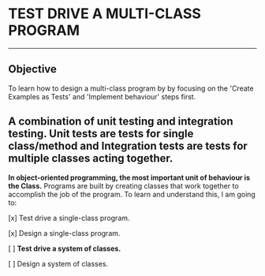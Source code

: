 # TEST DRIVE A MULTI-CLASS PROGRAM

----

## Objective

To learn how to design a multi-class program by by focusing on the 'Create Examples as Tests' and 'Implement behaviour' steps first.

A combination of unit testing and integration testing. Unit tests are tests for single class/method and **Integration tests** are tests for multiple classes acting together.
----

**In object-oriented programming, the most important unit of behaviour is the Class.** Programs are built by creating classes that work together to accomplish the job of the program.
To learn and understand this, I am going to:

[x] Test drive a single-class program.

[x] Design a single-class program.

[ ] **Test drive a system of classes.**

[ ] Design a system of classes.
